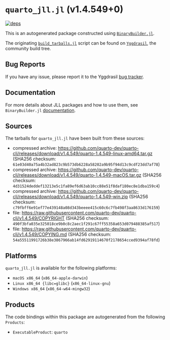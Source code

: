 # `quarto_jll.jl` (v1.4.549+0)

[![deps](https://juliahub.com/docs/quarto_jll/deps.svg)](https://juliahub.com/ui/Packages/quarto_jll/yaZtJ?page=2)

This is an autogenerated package constructed using [`BinaryBuilder.jl`](https://github.com/JuliaPackaging/BinaryBuilder.jl).

The originating [`build_tarballs.jl`](https://github.com/JuliaPackaging/Yggdrasil/blob/b92576462a7d7afb240c682ab28cf3e3cfb7ddd5/Q/quarto/build_tarballs.jl) script can be found on [`Yggdrasil`](https://github.com/JuliaPackaging/Yggdrasil/), the community build tree.

## Bug Reports

If you have any issue, please report it to the Yggdrasil [bug tracker](https://github.com/JuliaPackaging/Yggdrasil/issues).

## Documentation

For more details about JLL packages and how to use them, see `BinaryBuilder.jl` [documentation](https://docs.binarybuilder.org/stable/jll/).

## Sources

The tarballs for `quarto_jll.jl` have been built from these sources:

* compressed archive: https://github.com/quarto-dev/quarto-cli/releases/download/v1.4.549/quarto-1.4.549-linux-amd64.tar.gz (SHA256 checksum: `61e03d40a75a4b32ad823c9b573db6228a58202a9b95f94d13c9cdf23dd7af78`)
* compressed archive: https://github.com/quarto-dev/quarto-cli/releases/download/v1.4.549/quarto-1.4.549-macOS.tar.gz (SHA256 checksum: `4d31524deddef13213e5c1fa89ef6d63ab10cc88e51f8daf180ec8e1dba159c4`)
* compressed archive: https://github.com/quarto-dev/quarto-cli/releases/download/v1.4.549/quarto-1.4.549-win.zip (SHA256 checksum: `c79fbff6e91ef77e439148a08d343beeee415c60c6c7fb498f3aa8633d176159`)
* file: https://raw.githubusercontent.com/quarto-dev/quarto-cli/v1.4.549/COPYRIGHT (SHA256 checksum: `490f3bfa035e325018ce9b0c8c2aec1f291c67ff55358a653d079488385af517`)
* file: https://raw.githubusercontent.com/quarto-dev/quarto-cli/v1.4.549/COPYING.md (SHA256 checksum: `54a55511991726b38e3867966ab14fd62919114670f2178654cced9394af78fd`)

## Platforms

`quarto_jll.jl` is available for the following platforms:

* `macOS x86_64` (`x86_64-apple-darwin`)
* `Linux x86_64 {libc=glibc}` (`x86_64-linux-gnu`)
* `Windows x86_64` (`x86_64-w64-mingw32`)

## Products

The code bindings within this package are autogenerated from the following `Products`:

* `ExecutableProduct`: `quarto`
